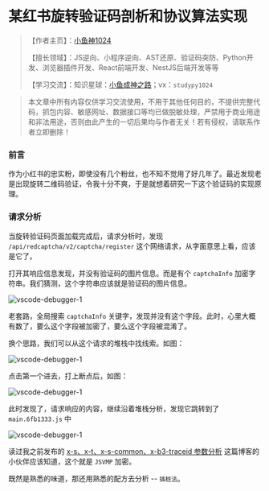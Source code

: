 # 某红书旋转验证码剖析和协议算法实现


> 【作者主页】：[小鱼神1024](https://blog.csdn.net/studypy1024)
>
> 【擅长领域】：JS逆向、小程序逆向、AST还原、验证码突防、Python开发、浏览器插件开发、React前端开发、NestJS后端开发等等
>
> 【学习交流】：知识星球：[小鱼成神之路](https://t.zsxq.com/gkn0r)；vx：`studypy1024`


> 本文章中所有内容仅供学习交流使用，不用于其他任何目的，不提供完整代码，抓包内容、敏感网址、数据接口等均已做脱敏处理，严禁用于商业用途和非法用途，否则由此产生的一切后果均与作者无关！若有侵权，请联系作者立即删除！

### 前言

作为小红书的忠实粉，即使没有几个粉丝，也不知不觉用了好几年了。最近发现老是出现旋转二维码验证，令我十分不爽，于是就想着研究一下这个验证码的实现原理。

### 请求分析

当旋转验证码页面加载完成后，请求分析时，发现 `/api/redcaptcha/v2/captcha/register` 这个网络请求，从字面意思上看，应该是它了。

打开其响应信息发现，并没有验证码的图片信息。而是有个 `captchaInfo` 加密字符串。我们猜测，这个字符串应该就是验证码的图片信息。

![vscode-debugger-1](/images/captcha/xhs/1.png)

老套路，全局搜索 `captchaInfo` 关键字，发现并没有这个字段。此时，心里大概有数了，要么这个字段被加密了，要么这个字段被混淆了。

换个思路，我们可以从这个请求的堆栈中找线索。如图：

![vscode-debugger-1](/images/captcha/xhs/2.png)

点击第一个进去，打上断点后，如图：

![vscode-debugger-1](/images/captcha/xhs/3.png)

此时发现了，请求响应的内容，继续沿着堆栈分析，发现它跳转到了 `main.6fb1333.js` 中

![vscode-debugger-1](/images/captcha/xhs/4.png)

读过我之前发布的 [x-s、x-t、x-s-common、x-b3-traceid 参数分析](https://blog.csdn.net/studypy1024/article/details/139812528) 这篇博客的小伙伴应该知道，这个就是 `JSVMP` 加密。

既然是熟悉的味道，那还用熟悉的配方去分析 -- `插桩法`。

